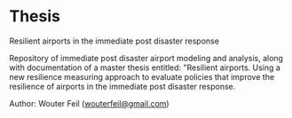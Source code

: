 # Thesis
Resilient airports in the immediate post disaster response

Repository of immediate post disaster airport modeling and analysis, along with documentation of a master thesis entitled: "Resilient airports. Using a new resilience measuring approach to evaluate policies that improve the resilience of airports in the immediate post disaster response.

Author: Wouter Feil (wouterfeil@gmail.com)
